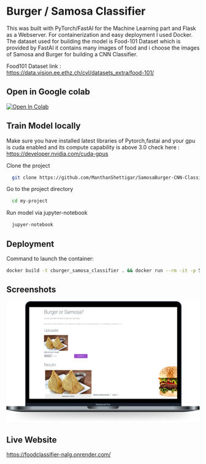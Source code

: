
# Burger / Samosa Classifier

This was built with PyTorch/FastAI for the Machine Learning part and Flask as a Webserver. 
For containerization and easy deployment I used Docker.
The dataset used for building the model is Food-101 Dataset which is provided by FastAI
it contains many images of food and i choose the images of Samosa and Burger for building a CNN Classifier.

Food101 Dataset link : https://data.vision.ee.ethz.ch/cvl/datasets_extra/food-101/

## Open in Google colab

[![Open In Colab](https://colab.research.google.com/assets/colab-badge.svg)](https://colab.research.google.com/gist/ManthanShettigar/29885afe0a904a6e5d1c78f368311d9b/food-model.ipynb)

## Train Model locally 

Make sure you have installed latest libraries of Pytorch,fastai and your gpu is cuda enabled and its compute capability is above 3.0
check here : https://developer.nvidia.com/cuda-gpus

Clone the project

```bash
  git clone https://github.com/ManthanShettigar/SamosaBurger-CNN-Classifier.git
```

Go to the project directory

```bash
  cd my-project
```

Run model via jupyter-notebook

```bash
  jupyer-notebook
```

  
## Deployment

Command to launch the container:
```bash
docker build -t cburger_samosa_classifier . && docker run --rm -it -p 5000:5000 burger_samosa_classifier

```

  
## Screenshots

![App Screenshot](Burger-or-Samosa.png)


## Live Website

https://foodclassifier-nalg.onrender.com/


